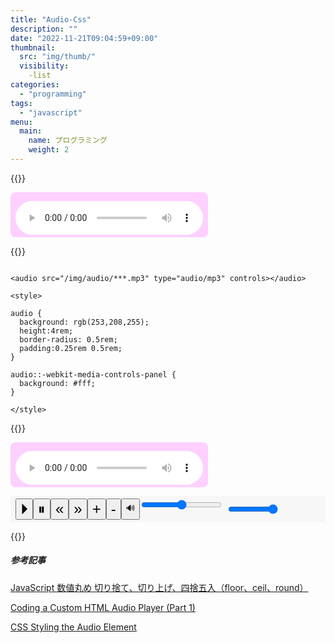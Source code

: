 ```yaml
---
title: "Audio-Css"
description: ""
date: "2022-11-21T09:04:59+09:00"
thumbnail: 
  src: "img/thumb/"
  visibility:
    -list
categories:
  - "programming"
tags:
  - "javascript"
menu:
  main:
    name: プログラミング
    weight: 2
---
```

{{<file>}}

<audio class="audioPlayer" src="/img/audio/hiyo.mp3" type="audio/mp3" controls>
</audio>

<style>

audio {
  background: rgb(253,208,255);
  height:4rem;
  border-radius: 0.5rem;
  padding:0.25rem 0.5rem;
}

audio::-webkit-media-controls-panel {
  background: #fff;
}

</style>
{{</file>}}

```

<audio src="/img/audio/***.mp3" type="audio/mp3" controls></audio>

<style>

audio {
  background: rgb(253,208,255);
  height:4rem;
  border-radius: 0.5rem;
  padding:0.25rem 0.5rem;
}

audio::-webkit-media-controls-panel {
  background: #fff;
}

</style>
```

{{<file>}}

<style>

.audio-area {
  display:flex;
  flex:nowrap;
  padding:0.25rem 0.5rem;
  background: #f7f7f7;
}

.audio_btn {
  font-size:1.5rem;
}
.muteBtn { display:none;}
.volBtn { display:block;}
.volume_area {
  display:flex;
  flex:nowrap;
  position:relative;
}
.volume {
  width:5rem;
  margin:0 0.5rem;
}
</style>

<audio id="my-audio" src="/img/audio/hiyo.mp3" type="audio/mp3" controls></audio>

<div class=audio-area>
  <button id="play-button" class="audio_btn">&#9205;</button>
  <button id="pause-button" class="audio_btn">&#9208;</button>
  <button id="skip-backward" class="audio_btn">&#171;</button>
  <button id="skip-forward" class="audio_btn">&#187;</button>
  <button id="vol-up-btn" class="audio_btn">+</button>
  <button id="vol-down-btn" class="audio_btn">-</button>
  <button id="muteTrue" class="muteBtn">&#128263;</button>
  <button id="muteFalse" class="volBtn">&#128266;</button>
  <div class="time_line_area" >
    <input type="range" id="time" name="time" class="time">
    <label for="time" id="time_label" class="audio_btn"></label>
  </div>
  <div class="volume_area" >
    <input type="range" id="volume" name="volume" class="volume" min="0" max="1" step="0.1" value="1">
    <label for="volume" id="vol" class="audio_btn"></label>
  </div>
</div>



<script>
var myAudio = document.getElementById('my-audio');
var playButton = document.getElementById('play-button');
var pauseButton = document.getElementById('pause-button');
var skipForward = document.getElementById('skip-forward');
var skipBackward = document.getElementById('skip-backward');
var volUpButton = document.getElementById('vol-up-btn');
var volDownButton = document.getElementById('vol-down-btn');
var vol = document.getElementById('vol');
var muteBtn = document.getElementById('muteTrue');
var muteFalse = document.getElementById('muteFalse');
var volume = document.getElementById("volume");
var time_line = document.getElementById("time");
var time_label = document.getElementById("time_label");

playButton.addEventListener("click", function(){
    myAudio.play();
});
pauseButton.addEventListener("click", function(){
    myAudio.pause();
});
skipForward.addEventListener("click", function(){
    myAudio.currentTime += 1;
});
skipBackward.addEventListener("click", function(){
    myAudio.currentTime -= 1;
});
volUpButton.addEventListener("click", function(){
  if(myAudio.volume < 1){
    myAudio.volume += 0.1;
    vol.textContent = Math.round((myAudio.volume * 10)) / 10;
  }
});
volDownButton.addEventListener("click", function(){
  if(myAudio.volume > 0.09){
    myAudio.volume -= 0.1;
    vol.textContent = Math.round((myAudio.volume * 10)) / 10;
  }
});
muteFalse.addEventListener("click", function(){
  muteFalse.classList.remove('volBtn');
  muteFalse.classList.add('muteBtn');
  muteBtn.classList.remove('muteBtn');
  muteBtn.classList.add('volBtn');
  myAudio.volume = 0;
  vol.textContent = 0;
});
muteBtn.addEventListener("click", function(){
  muteFalse.classList.remove('muteBtn');
  muteFalse.classList.add('volBtn');
  muteBtn.classList.remove('volBtn');
  muteBtn.classList.add('muteBtn');
  myAudio.volume = 0.1;
  vol.textContent = 0.1;
});
volume.addEventListener("change", function(){
  myAudio.volume = volume.value;
  vol.textContent = volume.value;
});


</script>
{{</file>}}
&nbsp;

##### 参考記事

[JavaScript 数値丸め 切り捨て、切り上げ、四捨五入（floor、ceil、round）](https://johobase.com/javascript-floor-ceil-round/#i-5)

[Coding a Custom HTML Audio Player (Part 1)](https://pointclearmedia.com/2020/08/31/coding-a-custom-html-audio-player/)

[CSS Styling the Audio Element
](https://pointclearmedia.com/2020/08/27/css-styling-the-audio-element/)